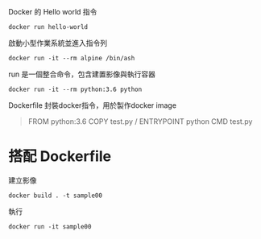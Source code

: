 
Docker 的 Hello world 指令

	docker run hello-world

啟動小型作業系統並進入指令列

	docker run -it --rm alpine /bin/ash

run 是一個整合命令，包含建置影像與執行容器

	docker run -it --rm python:3.6 python


Dockerfile
封裝docker指令，用於製作docker image

> FROM python:3.6
> COPY test.py /
> ENTRYPOINT python
> CMD test.py



# 搭配 Dockerfile 

建立影像
  
	docker build . -t sample00

執行

	docker run -it sample00



